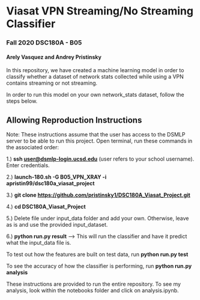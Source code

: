 # Viasat VPN Streaming/No Streaming Classifier 
### Fall 2020 DSC180A - B05 

#### Arely Vasquez and Andrey Pristinsky

In this repository, we have created a machine learning model in order to classify whether a dataset of network stats collected while using a VPN contains streaming or not streaming.

In order to run this model on your own network_stats dataset, follow the steps below.


## Allowing Reproduction Instructions

Note: These instructions assume that the user has access to the DSMLP server to be able to run this project.
Open terminal, run these commands in the associated order: 

1.) **ssh user@dsmlp-login.ucsd.edu** (user refers to your school username). Enter credentials.

2.) **launch-180.sh -G  B05_VPN_XRAY -i apristin99/dsc180a_viasat_project**

3.) **git clone https://github.com/pristinsky1/DSC180A_Viasat_Project.git**

4.) **cd DSC180A_Viasat_Project**

5.) Delete file under input_data folder and add your own. Otherwise, leave as is and use the provided input_dataset.

6.) **python run.py result** --> This will run the classifier and have it predict what the input_data file is.

To test out how the features are built on test data, run **python run.py test**

To see the accuracy of how the classifier is performing, run **python run.py analysis**

These instructions are provided to run the entire repository. To see my analysis, look within the notebooks folder and click on analysis.ipynb.
